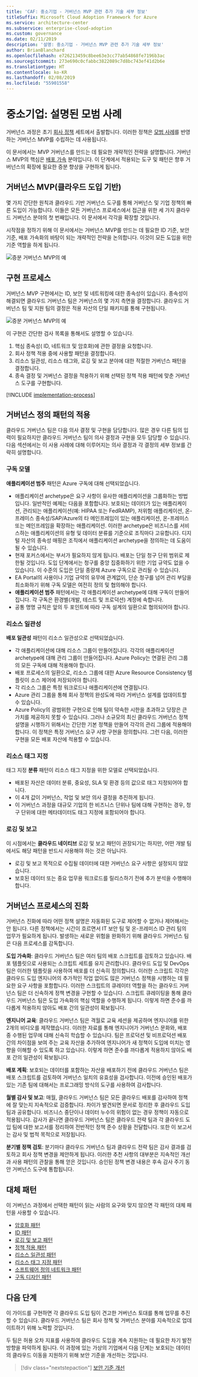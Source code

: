 ```yaml
---
title: 'CAF: 중소기업 - 거버넌스 MVP 관련 추가 기술 세부 정보'
titleSuffix: Microsoft Cloud Adoption Framework for Azure
ms.service: architecture-center
ms.subservice: enterprise-cloud-adoption
ms.custom: governance
ms.date: 02/11/2019
description: '설명: 중소기업 - 거버넌스 MVP 관련 추가 기술 세부 정보'
author: BrianBlanchard
ms.openlocfilehash: e726213459c8bee63e3cc77ab54868fe7196b3ac
ms.sourcegitcommit: 273e690c0cfabbc3822089c7d8bc743ef41d2b6e
ms.translationtype: HT
ms.contentlocale: ko-KR
ms.lasthandoff: 02/08/2019
ms.locfileid: "55901558"
---
```

# <a name="small-to-medium-enterprise-best-practice-explained"></a>중소기업: 설명된 모범 사례

거버넌스 과정은 초기 [회사 정책](./initial-corporate-policy.md) 세트에서 출발합니다. 이러한 정책은 [모범 사례](./overview.md)를 반영하는 거버넌스 MVP를 수립하는 데 사용됩니다.

이 문서에서는 MVP 거버넌스를 만드는 데 필요한 개략적인 전략을 설명합니다. 거버넌스 MVP의 핵심은 [배포 가속](../../deployment-acceleration/overview.md) 분야입니다. 이 단계에서 적용되는 도구 및 패턴은 향후 거버넌스의 확장에 필요한 증분 향상을 구현하게 됩니다.

## <a name="governance-mvp-cloud-adoption-foundation"></a>거버넌스 MVP(클라우드 도입 기반)

몇 가지 간단한 원칙과 클라우드 기반 거버넌스 도구를 통해 거버넌스 및 기업 정책의 빠른 도입이 가능합니다. 이들은 모든 거버넌스 프로세스에서 접근을 위한 세 가지 클라우드 거버넌스 분야의 첫 번째입니다. 이 문서에서 각각을 확장할 것입니다.

시작점을 정하기 위해 이 문서에서는 거버넌스 MVP를 만드는 데 필요한 ID 기준, 보안 기준, 배포 가속화의 바탕이 되는 개략적인 전략을 논의합니다. 이것이 모든 도입을 위한 기준 역할을 하게 됩니다.

![증분 거버넌스 MVP의 예](../../../_images/governance/governance-mvp.png)

## <a name="implementation-process"></a>구현 프로세스

거버넌스 MVP 구현에서는 ID, 보안 및 네트워킹에 대한 종속성이 있습니다. 종속성이 해결되면 클라우드 거버넌스 팀은 거버넌스의 몇 가지 측면을 결정합니다. 클라우드 거버넌스 팀 및 지원 팀의 결정은 적용 자산의 단일 패키지를 통해 구현됩니다.

![증분 거버넌스 MVP의 예](../../../_images/governance/governance-mvp-implementation-flow.png)

이 구현은 간단한 검사 목록을 통해서도 설명할 수 있습니다.

1. 핵심 종속성( ID, 네트워크 및 암호화)에 관한 결정을 요청합니다.
2. 회사 정책 적용 중에 사용할 패턴을 결정합니다.
3. 리소스 일관성, 리소스 태그와, 로깅 및 보고 분야에 대한 적절한 거버넌스 패턴을 결정합니다.
4. 종속 결정 및 거버넌스 결정을 적용하기 위해 선택된 정책 적용 패턴에 맞춘 거버넌스 도구를 구현합니다.

[!INCLUDE [implementation-process](../../../../../includes/cloud-adoption/governance/implementation-process.md)]

## <a name="application-of-governance-defined-patterns"></a>거버넌스 정의 패턴의 적용

클라우드 거버넌스 팀은 다음 의사 결정 및 구현을 담당합니다. 많은 경우 다른 팀의 입력이 필요하지만 클라우드 거버넌스 팀이 의사 결정과 구현을 모두 담당할 수 있습니다. 다음 섹션에서는 이 사용 사례에 대해 이루어지는 의사 결정과 각 결정의 세부 정보를 간략히 설명합니다.

### <a name="subscription-model"></a>구독 모델

**애플리케이션 범주** 패턴은 Azure 구독에 대해 선택되었습니다.

- 애플리케이션 archetype은 요구 사항이 유사한 애플리케이션을 그룹화하는 방법입니다. 일반적인 예제는 다음을 포함합니다. 보호되는 데이터가 있는 애플리케이션, 관리되는 애플리케이션(예: HIPAA 또는 FedRAMP), 저위험 애플리케이션, 온-프레미스 종속성/SAP/Azure의 타 메인프레임이 있는 애플리케이션, 온-프레미스 또는 메인프레임을 확장하는 애플리케이션. 이러한 archetype은 비즈니스를 서비스하는 애플리케이션의 유형 및 데이터 분류를 기준으로 조직마다 고유합니다. 디지털 자산의 종속성 매핑은 조직에서 애플리케이션 archetype을 정의하는 데 도움이 될 수 있습니다.
- 현재 포커스에서는 부서가 필요하지 않게 됩니다. 배포는 단일 청구 단위 범위로 제한될 것입니다. 도입 단계에서는 청구를 중앙 집중화하기 위한 기업 규약도 없을 수 있습니다. 이 수준의 도입은 단일 종량제 Azure 구독으로 관리될 수 있습니다.
- EA Portal의 사용이나 기업 규약의 유무에 관계없이, 단순 청구를 넘어 관리 부담을 최소화하기 위해 구독 모델은 여전히 정의 및 협의해야 합니다.
- **애플리케이션 범주** 패턴에서는 각 애플리케이션 archetype에 대해 구독이 만들어집니다. 각 구독은 환경별(개발, 테스트 및 프로덕션) 계정에 속합니다.
- 공통 명명 규칙은 앞의 두 포인트에 따라 구독 설계의 일환으로 협의되어야 합니다.

### <a name="resource-consistency"></a>리소스 일관성

**배포 일관성** 패턴이 리소스 일관성으로 선택되었습니다.

- 각 애플리케이션에 대해 리소스 그룹이 만들어집니다. 각각의 애플리케이션 archetype에 대해 관리 그룹이 만들어집니다. Azure Policy는 연결된 관리 그룹의 모든 구독에 대해 적용해야 합니다.
- 배포 프로세스의 일환으로, 리소스 그룹에 대한 Azure Resource Consistency 템플릿이 소스 제어에 저장되어야 합니다.
- 각 리소스 그룹은 특정 워크로드나 애플리케이션에 연결됩니다.
- Azure 관리 그룹을 통해 회사 정책의 완성도에 따라 거버넌스 설계를 업데이트할 수 있습니다.
- Azure Policy의 광범위한 구현으로 인해 팀이 약속한 시한을 초과하고 당장은 큰 가치를 제공하지 못할 수 있습니다. 그러나 소규모의 최신 클라우드 거버넌스 정책 설명을 시행하기 위해서는 간단한 기본 정책을 만들어 각각의 관리 그룹에 적용해야 합니다. 이 정책은 특정 거버넌스 요구 사항 구현을 정의합니다. 그런 다음, 이러한 구현을 모든 배포 자산에 적용할 수 있습니다.

### <a name="resource-tagging"></a>리소스 태그 지정

태그 지정 **분류** 패턴이 리소스 태그 지정을 위한 모델로 선택되었습니다.

- 배포된 자산은  데이터 분류, 중요성, SLA 및 환경 등의 값으로 태그 지정되어야 합니다.
- 이 4개 값이 거버넌스, 작업 및 보안 의사 결정을 추진하게 됩니다.
- 이 거버넌스 과정을 대규모 기업의 한 비즈니스 단위나 팀에 대해 구현하는 경우, 청구 단위에 대한 메타데이터도 태그 지정에 포함되어야 합니다.

### <a name="logging-and-reporting"></a>로깅 및 보고

이 시점에서는 **클라우드 네이티브** 로깅 및 보고 패턴이 권장되기는 하지만, 어떤 개발 팀에서도 해당 패턴을 반드시 사용해야 하는 것은 아닙니다.

- 로깅 및 보고 목적으로 수집될 데이터에 대한 거버넌스 요구 사항은 설정되지 않았습니다.
- 보호된 데이터 또는 중요 업무용 워크로드를 릴리스하기 전에 추가 분석을 수행해야 합니다.

## <a name="evolution-of-governance-processes"></a>거버넌스 프로세스의 진화

거버넌스 진화에 따라 어떤 정책 설명은 자동화된 도구로 제어할 수 없거나 제어해서는 안 됩니다. 다른 정책에서는 시간이 흐르면서 IT 보안 팀 및 온-프레미스 ID 관리 팀의 업무가 필요하게 됩니다. 발생하는 새로운 위험을 완화하기 위해 클라우드 거버넌스 팀은 다음 프로세스를 감독합니다.

**도입 가속화**: 클라우드 거버넌스 팀은 여러 팀의 배포 스크립트를 검토하고 있습니다. 배포 템플릿으로 사용되는 스크립트 세트를 유지 관리합니다. 클라우드 도입 및 DevOps 팀은 이러한 템플릿을 사용하여 배포를 더 신속히 정의합니다. 이러한 스크립트 각각은 클라우드 도입 엔지니어의 추가적인 작업 없이도 많은 거버넌스 정책을 시행하는 데 필요한 요구 사항을 포함합니다. 이러한 스크립트의 큐레이터 역할을 하는 클라우드 거버넌스 팀은 더 신속하게 정책 변경을 구현할 수 있습니다. 스크립트 큐레이팅을 통해 클라우드 거버넌스 팀은 도입 가속화의 핵심 역할을 수행하게 됩니다. 이렇게 하면 준수를 까다롭게 적용하지 않아도 배포 간의 일관성이 확보됩니다.

**엔지니어 교육**: 클라우드 거버넌스 팀은 격월로 교육 세션을 제공하며 엔지니어를 위한 2개의 비디오를 제작했습니다. 이러한 자료를 통해 엔지니어가 거버넌스 문화와, 배포 중 수행된 업무에 대해 신속히 학습할 수 있습니다. 팀은 프로덕션 및 비프로덕션 배포 간의 차이점을 보여 주는 교육 자산을 추가하여 엔지니어가 새 정책이 도입에 미치는 영향을 이해할 수 있도록 하고 있습니다. 이렇게 하면 준수를 까다롭게 적용하지 않아도 배포 간의 일관성이 확보됩니다.

**배포 계획**: 보호되는 데이터를 포함하는 자산을 배포하기 전에 클라우드 거버넌스 팀은 배포 스크립트를 검토하여 거버넌스 일치의 유효성을 검사합니다. 이전에 승인된 배포가 있는 기존 팀에 대해서는 프로그래밍 방식의 도구를 사용하여 감사합니다.

**월별 감사 및 보고**: 매월, 클라우드 거버넌스 팀은 모든 클라우드 배포를 감사하여 정책에 잘 맞는지 지속적으로 검증합니다. 차이가 발견되면 문서로 정리한 후 클라우드 도입 팀과 공유합니다. 비즈니스 중단이나 데이터 누수의 위험이 없는 경우 정책이 자동으로 적용됩니다. 감사가 끝나면 클라우드 거버넌스 팀은 클라우드 전략 팀과 각 클라우드 도입 팀에 대한 보고서를 정리하여 전반적인 정책 준수 상황을 전달합니다. 또한 이 보고서는 감사 및 법적 목적으로 저장됩니다.

**분기별 정책 검토**: 분기마다 클라우드 거버넌스 팀과 클라우드 전략 팀은 감사 결과를 검토하고 회사 정책 변경을 제안하게 됩니다. 이러한 추천 사항의 대부분은 지속적인 개선과 사용 패턴의 관찰을 통해 얻은 것입니다. 승인된 정책 변경 내용은 후속 감사 주기 동안 거버넌스 도구에 통합됩니다.

## <a name="alternative-patterns"></a>대체 패턴

이 거버넌스 과정에서 선택한 패턴이 읽는 사람의 요구와 맞지 않으면 각 패턴의 대체 패턴을 사용할 수 있습니다.

- [암호화 패턴](../../../decision-guides/encryption/overview.md)
- [ID 패턴](../../../decision-guides/identity/overview.md)
- [로깅 및 보고 패턴](../../../decision-guides/log-and-report/overview.md)
- [정책 적용 패턴](../../../decision-guides/policy-enforcement/overview.md)
- [리소스 일관성 패턴](../../../decision-guides/resource-consistency/overview.md)
- [리소스 태그 지정 패턴](../../../decision-guides/resource-tagging/overview.md)
- [소프트웨어 정의 네트워크 패턴](../../../decision-guides/software-defined-network/overview.md)
- [구독 디자인 패턴](../../../decision-guides/subscriptions/overview.md)

## <a name="next-steps"></a>다음 단계

이 가이드를 구현하면 각 클라우드 도입 팀이 견고한 거버넌스 토대를 통해 업무를 추진할 수 있습니다. 클라우드 거버넌스 팀은 회사 정책 및 거버넌스 분야를 지속적으로 업데이트하기 위해 노력할 것입니다.

두 팀은 허용 오차 지표를 사용하여 클라우드 도입을 계속 지원하는 데 필요한 차기 발전 방향을 파악하게 됩니다. 이 과정에 있는 가상의 기업에서 다음 단계는 보호되는 데이터의 클라우드 이동을 지원하기 위해 보안 기준을 개선하는 것입니다.

> [!div class="nextstepaction"]
> [보안 기준 개선](./security-baseline-evolution.md)